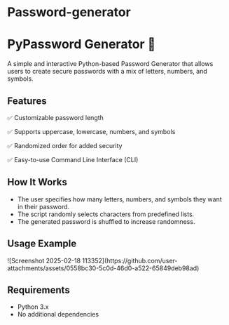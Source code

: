 # Password-generator
<h1>PyPassword Generator 🔑</h1>

<p>A simple and interactive Python-based Password Generator that allows users to create secure passwords with a mix of letters, numbers, and symbols.</p>

<h2>Features</h2>

<p>✅ Customizable password length</p>
<p>✅ Supports uppercase, lowercase, numbers, and symbols</p>
<p>✅ Randomized order for added security</p>
<p>✅ Easy-to-use Command Line Interface (CLI)</p>

<h2>How It Works</h2>

<ul>
<li>The user specifies how many letters, numbers, and symbols they want in their password.</li>
<li>The script randomly selects characters from predefined lists.</li>
<li>The generated password is shuffled to increase randomness.</li>
</ul>

<h2>Usage Example</h2>
![Screenshot 2025-02-18 113352](https://github.com/user-attachments/assets/0558bc30-5c0d-46d0-a522-65849deb98ad)



<h2>Requirements</h2>
<ul><li>Python 3.x</li>
<li>No additional dependencies</li></ul>


